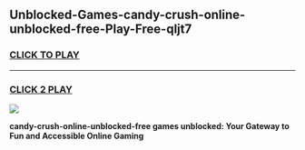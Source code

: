 
## Unblocked-Games-candy-crush-online-unblocked-free-Play-Free-qljt7
<h3>
<a href="https://premium76.site?title=candy-crush-online-unblocked-free&ref=20M">CLICK TO PLAY</a></h3>
<hr>

<h3>
<a href="https://premium76.site?title=candy-crush-online-unblocked-free&ref=20M">CLICK 2 PLAY</a>
  
</h3>

<a href="https://premium76.site?title=candy-crush-online-unblocked-free&ref=19M"><img src="https://clearcache.store/games.png"></a>


**candy-crush-online-unblocked-free games unblocked: Your Gateway to Fun and Accessible Online Gaming**
